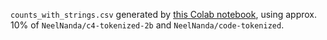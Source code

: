 `counts_with_strings.csv` generated by [this Colab notebook](https://colab.research.google.com/drive/1wII_f3uuwecNGVw-98KAp3-YQdwTiZGq?usp=sharing), using approx. 10% of `NeelNanda/c4-tokenized-2b` and `NeelNanda/code-tokenized`.
